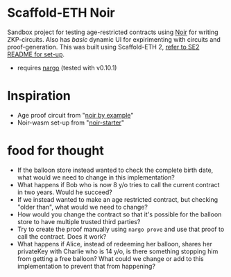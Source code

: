 # Scaffold-ETH Noir

Sandbox project for testing age-restricted contracts using [Noir](https://noir-lang.org/) for writing ZKP-circuits. Also has *basic* dynamic UI for expirimenting with circuits and proof-generation. This was built using Scaffold-ETH 2, [refer to SE2 README for set-up](https://github.com/scaffold-eth/scaffold-eth-2#quickstart).

* requires [nargo](https://noir-lang.org/dev/getting_started/nargo_installation) (tested with v0.10.1)

# Inspiration
- Age proof circuit from "[noir by example](https://noir-by-example.org/gadgets/zk-age-verification/)"
- Noir-wasm set-up from "[noir-starter](https://github.com/noir-lang/noir-starter)"

# food for thought
- If the balloon store instead wanted to check the complete birth date, what would we need to change in this implementation?
- What happens if Bob who is now 8 y/o tries to call the current contract in two years. Would he succeed?
- If we instead wanted to make an age restricted contract, but checking "older than", what would we need to change?
- How would you change the contract so that it's possible for the balloon store to have multiple trusted third parties?
- Try to create the proof manually using `nargo prove` and use that proof to call the contract. Does it work?
- What happens if Alice, instead of redeeming her balloon, shares her privateKey with Charlie who is 14 y/o, is there something stopping him from getting a free balloon? What could we change or add to this implementation to prevent that from happening?
